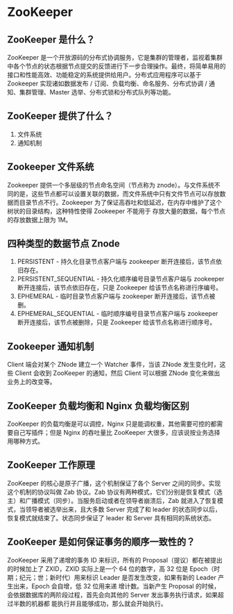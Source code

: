 ZooKeeper
=========

## ZooKeeper 是什么？

ZooKeeper 是一个开放源码的分布式协调服务，它是集群的管理者，监视着集群中各个节点的状态根据节点提交的反馈进行下一步合理操作。最终，将简单易用的接口和性能高效、功能稳定的系统提供给用户。分布式应用程序可以基于 Zookeeper 实现诸如数据发布 / 订阅、负载均衡、命名服务、分布式协调 / 通知、集群管理、Master 选举、分布式锁和分布式队列等功能。

## ZooKeeper 提供了什么？

1.  文件系统
2.  通知机制

## Zookeeper 文件系统

Zookeeper 提供一个多层级的节点命名空间（节点称为 znode）。与文件系统不同的是，这些节点都可以设置关联的数据，而文件系统中只有文件节点可以存放数据而目录节点不行。Zookeeper 为了保证高吞吐和低延迟，在内存中维护了这个树状的目录结构，这种特性使得 Zookeeper 不能用于 存放大量的数据，每个节点的存放数据上限为 1M。

## 四种类型的数据节点 Znode

1.  PERSISTENT - 持久化目录节点客户端与 zookeeper 断开连接后，该节点依旧存在。
2.  PERSISTENT\_SEQUENTIAL - 持久化顺序编号目录节点客户端与 zookeeper 断开连接后，该节点依旧存在，只是 Zookeeper 给该节点名称进行序编号。
3.  EPHEMERAL - 临时目录节点客户端与 zookeeper 断开连接后，该节点被删。
4.  EPHEMERAL\_SEQUENTIAL - 临时顺序编号目录节点客户端与 zookeeper 断开连接后，该节点被删除，只是 Zookeeper 给该节点名称进行顺序号。

## Zookeeper 通知机制

Client 端会对某个 ZNode 建立一个 Watcher 事件，当该 ZNode 发生变化时，这些 Client 会收到 ZooKeeper 的通知，然后 Client 可以根据 ZNode 变化来做出业务上的改变等。

## ZooKeeper 负载均衡和 Nginx 负载均衡区别

ZooKeeper 的负载均衡是可以调控，Nginx 只是能调权重，其他需要可控的都需要自己写插件；但是 Nginx 的吞吐量比 ZooKeeper 大很多，应该说按业务选择用哪种方式。

## ZooKeeper 工作原理

ZooKeeper 的核心是原子广播，这个机制保证了各个 Server 之间的同步。实现这个机制的协议叫做 Zab 协议。Zab 协议有两种模式，它们分别是恢复模式（选主）和广播模式（同步）。当服务启动或者在领导者崩溃后，Zab 就进入了恢复模式，当领导者被选举出来，且大多数 Server 完成了和 leader 的状态同步以后，恢复模式就结束了。状态同步保证了 leader 和 Server 具有相同的系统状态。

## ZooKeeper 是如何保证事务的顺序一致性的？

ZooKeeper 采用了递增的事务 ID 来标识，所有的 Proposal（提议）都在被提出的时候加上了 ZXID，ZXID 实际上是一个 64 位的数字，高 32 位是 Epoch（时期；纪元；世；新时代）用来标识 Leader 是否发生改变，如果有新的 Leader 产生出来，Epoch 会自增，低 32 位用来递 增计数。当新产生 Proposal 的时候，会依据数据库的两阶段过程，首先会向其他的 Server 发出事务执行请求，如果超过半数的机器都 能执行并且能够成功，那么就会开始执行。